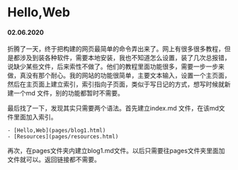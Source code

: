 # Hello,Web
#### 02.06.2020
折腾了一天，终于把构建的网页最简单的命令弄出来了。网上有很多很多教程，但是都涉及到装各种软件，需要本地安装，我也不知道怎么设置，装了几次总报错，说缺少某些文件，后来索性不做了。他们的教程里面功能很多，需要一步一步来做，真没有那个耐心。我的网站的功能很简单，主要文本输入，设置一个主页面，然后在主页面上建立索引，索引指向子页面，类似于写日记的方式，想写时候就新建一个md 文件，别的功能都暂时不需要。

最后找了一下，发现其实只需要两个语法。首先建立index.md 文件，在该md文件里面加入索引。
~~~
- [Hello,Web](pages/blog1.html)
- [Resources](pages/resources.html)
~~~
再次，在pages文件夹内建立blog1.md文件。以后只需要往pages文件夹里面加文件就可以。返回链接都不需要。
